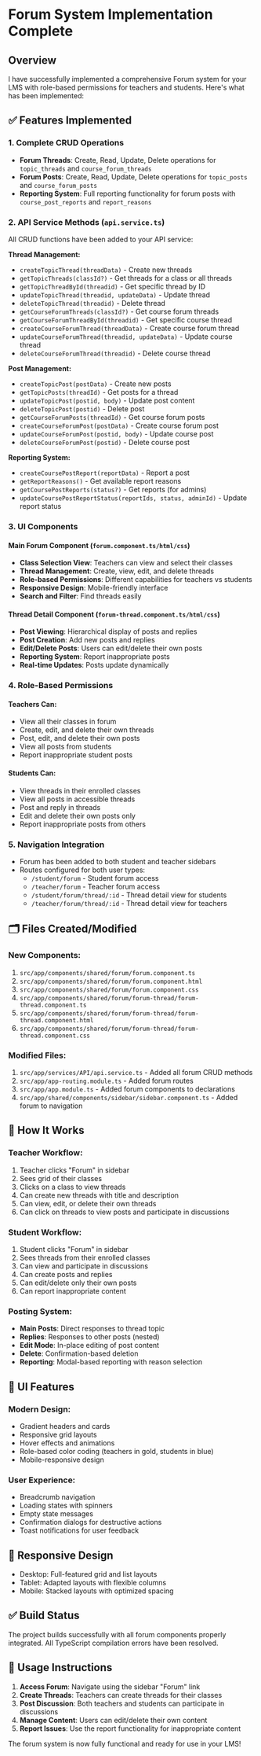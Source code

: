 # Forum System Implementation Complete

## Overview
I have successfully implemented a comprehensive Forum system for your LMS with role-based permissions for teachers and students. Here's what has been implemented:

## ✅ Features Implemented

### 1. **Complete CRUD Operations**
- **Forum Threads**: Create, Read, Update, Delete operations for `topic_threads` and `course_forum_threads`
- **Forum Posts**: Create, Read, Update, Delete operations for `topic_posts` and `course_forum_posts`
- **Reporting System**: Full reporting functionality for forum posts with `course_post_reports` and `report_reasons`

### 2. **API Service Methods** (`api.service.ts`)
All CRUD functions have been added to your API service:

**Thread Management:**
- `createTopicThread(threadData)` - Create new threads
- `getTopicThreads(classId?)` - Get threads for a class or all threads
- `getTopicThreadById(threadid)` - Get specific thread by ID
- `updateTopicThread(threadid, updateData)` - Update thread
- `deleteTopicThread(threadid)` - Delete thread
- `getCourseForumThreads(classId?)` - Get course forum threads
- `getCourseForumThreadById(threadid)` - Get specific course thread
- `createCourseForumThread(threadData)` - Create course forum thread
- `updateCourseForumThread(threadid, updateData)` - Update course thread
- `deleteCourseForumThread(threadid)` - Delete course thread

**Post Management:**
- `createTopicPost(postData)` - Create new posts
- `getTopicPosts(threadId)` - Get posts for a thread
- `updateTopicPost(postid, body)` - Update post content
- `deleteTopicPost(postid)` - Delete post
- `getCourseForumPosts(threadId)` - Get course forum posts
- `createCourseForumPost(postData)` - Create course forum post
- `updateCourseForumPost(postid, body)` - Update course post
- `deleteCourseForumPost(postid)` - Delete course post

**Reporting System:**
- `createCoursePostReport(reportData)` - Report a post
- `getReportReasons()` - Get available report reasons
- `getCoursePostReports(status?)` - Get reports (for admins)
- `updateCoursePostReportStatus(reportIds, status, adminId)` - Update report status

### 3. **UI Components**

#### **Main Forum Component** (`forum.component.ts/html/css`)
- **Class Selection View**: Teachers can view and select their classes
- **Thread Management**: Create, view, edit, and delete threads
- **Role-based Permissions**: Different capabilities for teachers vs students
- **Responsive Design**: Mobile-friendly interface
- **Search and Filter**: Find threads easily

#### **Thread Detail Component** (`forum-thread.component.ts/html/css`)
- **Post Viewing**: Hierarchical display of posts and replies
- **Post Creation**: Add new posts and replies
- **Edit/Delete Posts**: Users can edit/delete their own posts
- **Reporting System**: Report inappropriate posts
- **Real-time Updates**: Posts update dynamically

### 4. **Role-Based Permissions**

#### **Teachers Can:**
- View all their classes in forum
- Create, edit, and delete their own threads
- Post, edit, and delete their own posts
- View all posts from students
- Report inappropriate student posts

#### **Students Can:**
- View threads in their enrolled classes
- View all posts in accessible threads
- Post and reply in threads
- Edit and delete their own posts only
- Report inappropriate posts from others

### 5. **Navigation Integration**
- Forum has been added to both student and teacher sidebars
- Routes configured for both user types:
  - `/student/forum` - Student forum access
  - `/teacher/forum` - Teacher forum access
  - `/student/forum/thread/:id` - Thread detail view for students
  - `/teacher/forum/thread/:id` - Thread detail view for teachers

## 🗂️ Files Created/Modified

### **New Components:**
1. `src/app/components/shared/forum/forum.component.ts`
2. `src/app/components/shared/forum/forum.component.html`
3. `src/app/components/shared/forum/forum.component.css`
4. `src/app/components/shared/forum/forum-thread/forum-thread.component.ts`
5. `src/app/components/shared/forum/forum-thread/forum-thread.component.html`
6. `src/app/components/shared/forum/forum-thread/forum-thread.component.css`

### **Modified Files:**
1. `src/app/services/API/api.service.ts` - Added all forum CRUD methods
2. `src/app/app-routing.module.ts` - Added forum routes
3. `src/app/app.module.ts` - Added forum components to declarations
4. `src/app/shared/components/sidebar/sidebar.component.ts` - Added forum to navigation

## 🚀 How It Works

### **Teacher Workflow:**
1. Teacher clicks "Forum" in sidebar
2. Sees grid of their classes
3. Clicks on a class to view threads
4. Can create new threads with title and description
5. Can view, edit, or delete their own threads
6. Can click on threads to view posts and participate in discussions

### **Student Workflow:**
1. Student clicks "Forum" in sidebar
2. Sees threads from their enrolled classes
3. Can view and participate in discussions
4. Can create posts and replies
5. Can edit/delete only their own posts
6. Can report inappropriate content

### **Posting System:**
- **Main Posts**: Direct responses to thread topic
- **Replies**: Responses to other posts (nested)
- **Edit Mode**: In-place editing of post content
- **Delete**: Confirmation-based deletion
- **Reporting**: Modal-based reporting with reason selection

## 🎨 UI Features

### **Modern Design:**
- Gradient headers and cards
- Responsive grid layouts
- Hover effects and animations
- Role-based color coding (teachers in gold, students in blue)
- Mobile-responsive design

### **User Experience:**
- Breadcrumb navigation
- Loading states with spinners
- Empty state messages
- Confirmation dialogs for destructive actions
- Toast notifications for user feedback

## 📱 Responsive Design
- Desktop: Full-featured grid and list layouts
- Tablet: Adapted layouts with flexible columns
- Mobile: Stacked layouts with optimized spacing

## ✅ Build Status
The project builds successfully with all forum components properly integrated. All TypeScript compilation errors have been resolved.

## 🔧 Usage Instructions

1. **Access Forum**: Navigate using the sidebar "Forum" link
2. **Create Threads**: Teachers can create threads for their classes
3. **Post Discussion**: Both teachers and students can participate in discussions
4. **Manage Content**: Users can edit/delete their own content
5. **Report Issues**: Use the report functionality for inappropriate content

The forum system is now fully functional and ready for use in your LMS!
